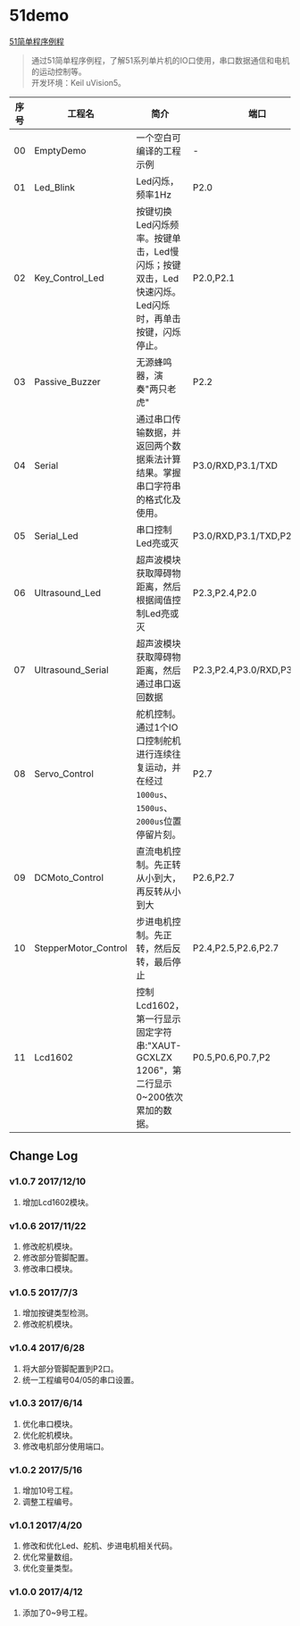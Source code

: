 # 51demo
[51简单程序例程](https://github.com/daishitong/51demo)
>通过51简单程序例程，了解51系列单片机的IO口使用，串口数据通信和电机的运动控制等。  
开发环境：Keil uVision5。

序号 | 工程名 | 简介 | 端口
--- | ------ | ---- | ---
00|EmptyDemo|一个空白可编译的工程示例|-
01|Led_Blink|Led闪烁，频率1Hz|P2.0
02|Key_Control_Led|按键切换Led闪烁频率。按键单击，Led慢闪烁；按键双击，Led快速闪烁。Led闪烁时，再单击按键，闪烁停止。|P2.0,P2.1
03|Passive_Buzzer|无源蜂鸣器，演奏"两只老虎"|P2.2
04|Serial|通过串口传输数据，并返回两个数据乘法计算结果。掌握串口字符串的格式化及使用。|P3.0/RXD,P3.1/TXD
05|Serial_Led|串口控制Led亮或灭|P3.0/RXD,P3.1/TXD,P2.0
06|Ultrasound_Led|超声波模块获取障碍物距离，然后根据阈值控制Led亮或灭|P2.3,P2.4,P2.0
07|Ultrasound_Serial|超声波模块获取障碍物距离，然后通过串口返回数据|P2.3,P2.4,P3.0/RXD,P3.1/TXD
08|Servo_Control|舵机控制。通过1个IO口控制舵机进行连续往复运动，并在经过`1000us`、`1500us`、`2000us`位置停留片刻。|P2.7
09|DCMoto_Control|直流电机控制。先正转从小到大，再反转从小到大|P2.6,P2.7
10|StepperMotor_Control|步进电机控制。先正转，然后反转，最后停止|P2.4,P2.5,P2.6,P2.7
11|Lcd1602|控制Lcd1602，第一行显示固定字符串:"XAUT-GCXLZX 1206"，第二行显示0~200依次累加的数据。|P0.5,P0.6,P0.7,P2

## Change Log
### v1.0.7 2017/12/10
1. 增加Lcd1602模块。

### v1.0.6 2017/11/22
1. 修改舵机模块。
2. 修改部分管脚配置。
3. 修改串口模块。

### v1.0.5 2017/7/3
1. 增加按键类型检测。
2. 修改舵机模块。

### v1.0.4 2017/6/28
1. 将大部分管脚配置到P2口。
2. 统一工程编号04/05的串口设置。

### v1.0.3 2017/6/14
1. 优化串口模块。
2. 优化舵机模块。
3. 修改电机部分使用端口。

### v1.0.2 2017/5/16
1. 增加10号工程。
2. 调整工程编号。

### v1.0.1 2017/4/20
1. 修改和优化Led、舵机、步进电机相关代码。
2. 优化常量数组。
3. 优化变量类型。

### v1.0.0 2017/4/12
1. 添加了0~9号工程。
